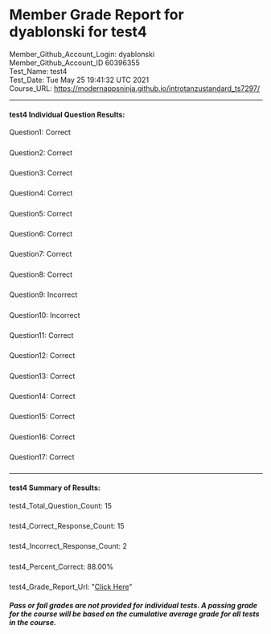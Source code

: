 # Member Grade Report for dyablonski for test4  
   
Member_Github_Account_Login: dyablonski  
Member_Github_Account_ID 60396355  
Test_Name: test4  
Test_Date: Tue May 25 19:41:32 UTC 2021  
Course_URL: https://modernappsninja.github.io/introtanzustandard_ts7297/  
   
---  
#### test4 Individual Question Results:  
Question1: Correct  
#####  
Question2: Correct  
#####  
Question3: Correct  
#####  
Question4: Correct  
#####  
Question5: Correct  
#####  
Question6: Correct  
#####  
Question7: Correct  
#####  
Question8: Correct  
#####  
Question9: Incorrect  
#####  
Question10: Incorrect  
#####  
Question11: Correct  
#####  
Question12: Correct  
#####  
Question13: Correct  
#####  
Question14: Correct  
#####  
Question15: Correct  
#####  
Question16: Correct  
#####  
Question17: Correct  
#####  
---  
#### test4 Summary of Results:  
test4_Total_Question_Count: 15  
#####  
test4_Correct_Response_Count: 15  
#####  
test4_Incorrect_Response_Count: 2  
#####  
test4_Percent_Correct: 88.00%  
#####  
test4_Grade_Report_Url: "[Click Here](https://github.com/modernappsninjas/dyablonski/blob/main/static/userdata/courses/introtanzustandard_ts7297/grade_report.pr111.test4.md)"
##### Pass or fail grades are not provided for individual tests. A passing grade for the course will be based on the cumulative average grade for all tests in the course.  
